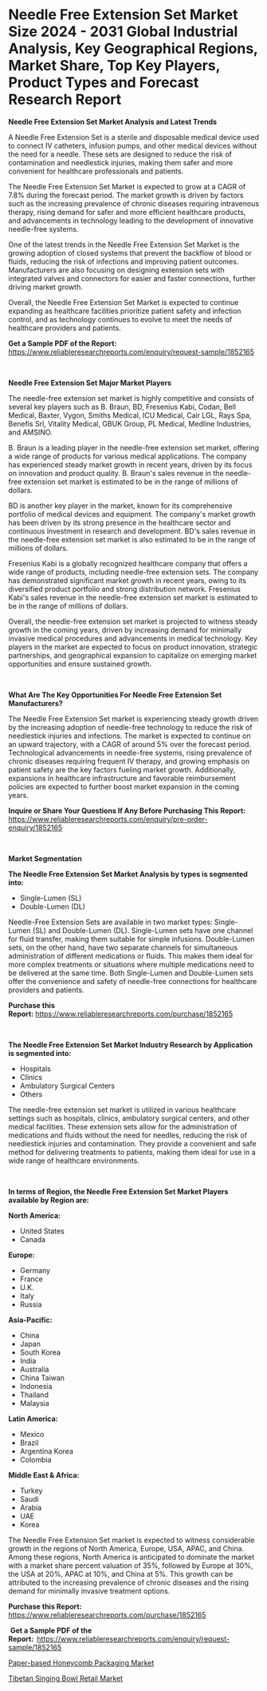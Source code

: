 <p><h1>Needle Free Extension Set Market Size 2024 - 2031 Global Industrial Analysis, Key Geographical Regions, Market Share, Top Key Players, Product Types and Forecast Research Report</h1></p><p><strong>Needle Free Extension Set Market Analysis and Latest Trends</strong></p>
<p><p>A Needle Free Extension Set is a sterile and disposable medical device used to connect IV catheters, infusion pumps, and other medical devices without the need for a needle. These sets are designed to reduce the risk of contamination and needlestick injuries, making them safer and more convenient for healthcare professionals and patients.</p><p>The Needle Free Extension Set Market is expected to grow at a CAGR of 7.8% during the forecast period. The market growth is driven by factors such as the increasing prevalence of chronic diseases requiring intravenous therapy, rising demand for safer and more efficient healthcare products, and advancements in technology leading to the development of innovative needle-free systems.</p><p>One of the latest trends in the Needle Free Extension Set Market is the growing adoption of closed systems that prevent the backflow of blood or fluids, reducing the risk of infections and improving patient outcomes. Manufacturers are also focusing on designing extension sets with integrated valves and connectors for easier and faster connections, further driving market growth.</p><p>Overall, the Needle Free Extension Set Market is expected to continue expanding as healthcare facilities prioritize patient safety and infection control, and as technology continues to evolve to meet the needs of healthcare providers and patients.</p></p>
<p><strong>Get a Sample PDF of the Report:&nbsp;</strong> <a href="https://www.reliableresearchreports.com/enquiry/request-sample/1852165">https://www.reliableresearchreports.com/enquiry/request-sample/1852165</a></p>
<p>&nbsp;</p>
<p><strong>Needle Free Extension Set Major Market Players</strong></p>
<p><p>The needle-free extension set market is highly competitive and consists of several key players such as B. Braun, BD, Fresenius Kabi, Codan, Bell Medical, Baxter, Vygon, Smiths Medical, ICU Medical, Cair LGL, Rays Spa, Benefis Srl, Vitality Medical, GBUK Group, PL Medical, Medline Industries, and AMSINO.</p><p>B. Braun is a leading player in the needle-free extension set market, offering a wide range of products for various medical applications. The company has experienced steady market growth in recent years, driven by its focus on innovation and product quality. B. Braun's sales revenue in the needle-free extension set market is estimated to be in the range of millions of dollars.</p><p>BD is another key player in the market, known for its comprehensive portfolio of medical devices and equipment. The company's market growth has been driven by its strong presence in the healthcare sector and continuous investment in research and development. BD's sales revenue in the needle-free extension set market is also estimated to be in the range of millions of dollars.</p><p>Fresenius Kabi is a globally recognized healthcare company that offers a wide range of products, including needle-free extension sets. The company has demonstrated significant market growth in recent years, owing to its diversified product portfolio and strong distribution network. Fresenius Kabi's sales revenue in the needle-free extension set market is estimated to be in the range of millions of dollars.</p><p>Overall, the needle-free extension set market is projected to witness steady growth in the coming years, driven by increasing demand for minimally invasive medical procedures and advancements in medical technology. Key players in the market are expected to focus on product innovation, strategic partnerships, and geographical expansion to capitalize on emerging market opportunities and ensure sustained growth.</p></p>
<p>&nbsp;</p>
<p><strong>What Are The Key Opportunities For Needle Free Extension Set Manufacturers?</strong></p>
<p><p>The Needle Free Extension Set market is experiencing steady growth driven by the increasing adoption of needle-free technology to reduce the risk of needlestick injuries and infections. The market is expected to continue on an upward trajectory, with a CAGR of around 5% over the forecast period. Technological advancements in needle-free systems, rising prevalence of chronic diseases requiring frequent IV therapy, and growing emphasis on patient safety are the key factors fueling market growth. Additionally, expansions in healthcare infrastructure and favorable reimbursement policies are expected to further boost market expansion in the coming years.</p></p>
<p><strong>Inquire or Share Your Questions If Any Before Purchasing This Report:</strong> <a href="https://www.reliableresearchreports.com/enquiry/pre-order-enquiry/1852165">https://www.reliableresearchreports.com/enquiry/pre-order-enquiry/1852165</a></p>
<p>&nbsp;</p>
<p><strong>Market Segmentation</strong></p>
<p><strong>The Needle Free Extension Set Market Analysis by types is segmented into:</strong></p>
<p><ul><li>Single-Lumen (SL)</li><li>Double-Lumen (DL)</li></ul></p>
<p><p>Needle-Free Extension Sets are available in two market types: Single-Lumen (SL) and Double-Lumen (DL). Single-Lumen sets have one channel for fluid transfer, making them suitable for simple infusions. Double-Lumen sets, on the other hand, have two separate channels for simultaneous administration of different medications or fluids. This makes them ideal for more complex treatments or situations where multiple medications need to be delivered at the same time. Both Single-Lumen and Double-Lumen sets offer the convenience and safety of needle-free connections for healthcare providers and patients.</p></p>
<p><strong>Purchase this Report:&nbsp;</strong><a href="https://www.reliableresearchreports.com/purchase/1852165">https://www.reliableresearchreports.com/purchase/1852165</a></p>
<p>&nbsp;</p>
<p><strong>The Needle Free Extension Set Market Industry Research by Application is segmented into:</strong></p>
<p><ul><li>Hospitals</li><li>Clinics</li><li>Ambulatory Surgical Centers</li><li>Others</li></ul></p>
<p><p>The needle-free extension set market is utilized in various healthcare settings such as hospitals, clinics, ambulatory surgical centers, and other medical facilities. These extension sets allow for the administration of medications and fluids without the need for needles, reducing the risk of needlestick injuries and contamination. They provide a convenient and safe method for delivering treatments to patients, making them ideal for use in a wide range of healthcare environments.</p></p>
<p>&nbsp;</p>
<p><strong>In terms of Region, the Needle Free Extension Set Market Players available by Region are:</strong></p>
<p>
    <p> <strong> North America: </strong>
        <ul>
            <li>United States</li>
            <li>Canada</li>
        </ul>
        </p> 
    <p> <strong> Europe: </strong>
        <ul>
            <li>Germany</li>
            <li>France</li>
            <li>U.K.</li>
            <li>Italy</li>
            <li>Russia</li>
        </ul>
        </p> 
    <p> <strong> Asia-Pacific: </strong>
        <ul>
            <li>China</li>
            <li>Japan</li>
            <li>South Korea</li>
            <li>India</li>
            <li>Australia</li>
            <li>China Taiwan</li>
            <li>Indonesia</li>
            <li>Thailand</li>
            <li>Malaysia</li>
        </ul>
        </p> 
    <p> <strong> Latin America: </strong>
        <ul>
            <li>Mexico</li>
            <li>Brazil</li>
            <li>Argentina Korea</li>
            <li>Colombia</li>
        </ul>
        </p> 
    <p> <strong> Middle East & Africa: </strong>
        <ul>
            <li>Turkey</li>
            <li>Saudi</li>
            <li>Arabia</li>
            <li>UAE</li>
            <li>Korea</li>
        </ul>
    </p>
    </p>
<p><p>The Needle Free Extension Set market is expected to witness considerable growth in the regions of North America, Europe, USA, APAC, and China. Among these regions, North America is anticipated to dominate the market with a market share percent valuation of 35%, followed by Europe at 30%, the USA at 20%, APAC at 10%, and China at 5%. This growth can be attributed to the increasing prevalence of chronic diseases and the rising demand for minimally invasive treatment options.</p></p>
<p><strong>Purchase this Report: </strong><a href="https://www.reliableresearchreports.com/purchase/1852165">https://www.reliableresearchreports.com/purchase/1852165</a></p>
<p>&nbsp;<strong>Get a Sample PDF of the Report:&nbsp;&nbsp;</strong><a href="https://www.reliableresearchreports.com/enquiry/request-sample/1852165">https://www.reliableresearchreports.com/enquiry/request-sample/1852165</a></p>
<p><strong></strong></p>
<p><p><a href="https://issuu.com/reportprime-2/docs/paper-based-honeycomb-packaging-market-size-2030.p">Paper-based Honeycomb Packaging Market</a></p><p><a href="https://issuu.com/reportprime-2/docs/tibetan-singing-bowl-retail-market-size-2030.pptx">Tibetan Singing Bowl Retail Market</a></p></p>